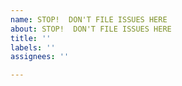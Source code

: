 ```yaml
---
name: STOP!  DON'T FILE ISSUES HERE
about: STOP!  DON'T FILE ISSUES HERE
title: ''
labels: ''
assignees: ''

---
```


<!--
##########################################################################################################
# STOP! DON'T FILE ISSUES HERE. PLEASE FILE ALL ISSUES IN THE REQUESTS REPO https://github.com/PolicyReporter/requests/issues #
##########################################################################################################
-->
